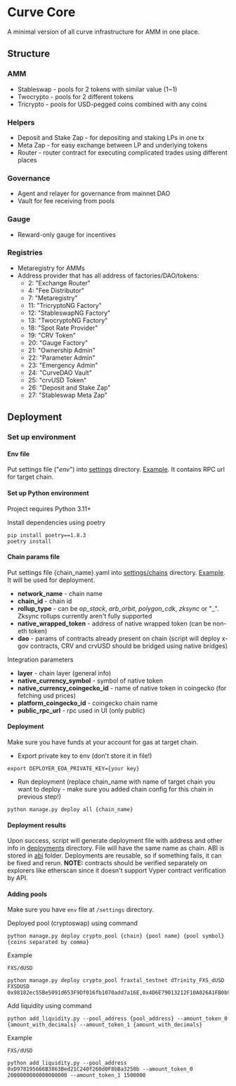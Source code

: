 # Curve Core

A minimal version of all curve infrastructure for AMM in one place.

## Structure

### AMM
- Stableswap - pools for 2 tokens with similar value (1~1)
- Twocrypto - pools for 2 different tokens
- Tricrypto - pools for USD-pegged coins combined with any coins

### Helpers
- Deposit and Stake Zap - for depositing and staking LPs in one tx
- Meta Zap - for easy exchange between LP and underlying tokens
- Router - router contract for executing complicated trades using different places


### Governance
- Agent and relayer for governance from mainnet DAO
- Vault for fee receiving from pools

### Gauge
- Reward-only gauge for incentives

### Registries
- Metaregistry for AMMs
- Address provider that has all address of factories/DAO/tokens:
    - 2: "Exchange Router"
    - 4: "Fee Distributor"
    - 7: "Metaregistry"
    - 11: "TricryptoNG Factory"
    - 12: "StableswapNG Factory"
    - 13: "TwocryptoNG Factory"
    - 18: "Spot Rate Provider"
    - 19: "CRV Token"
    - 20: "Gauge Factory"
    - 21: "Ownership Admin"
    - 22: "Parameter Admin"
    - 23: "Emergency Admin"
    - 24: "CurveDAO Vault"
    - 25: "crvUSD Token"
    - 26: "Deposit and Stake Zap"
    - 27: "Stableswap Meta Zap"

## Deployment

### Set up environment

#### Env file
Put settings file ("_env_") into [settings](/settings) directory.
[Example](/settings/env.example). It contains RPC url for target chain.

#### Set up Python environment

Project requires Python 3.11+

Install dependencies using poetry

```
pip install poetry==1.8.3
poetry install
```

#### Chain params file

Put settings file {chain_name}.yaml into [settings/chains](/settings/chains) directory.
[Example](/settings/chains/example.yaml). It will be used for deployment.

- **network_name** - chain name
- **chain_id** - chain id
- **rollup_type** - can be _op_stack_, _arb_orbit_, _polygon_cdk_, _zksync_ or "_". Zksync rollups currently aren't 
fully supported
- **native_wrapped_token** - address of native wrapped token (can be non-eth token)
- **dao** - params of contracts already present on chain (script will deploy x-gov contracts, CRV and crvUSD should 
be bridged using native bridges)

Integration parameters
- **layer** - chain layer (general info)
- **native_currency_symbol** - symbol of native token
- **native_currency_coingecko_id** - name of native token in coingecko (for fetching usd prices)
- **platform_coingecko_id** - coingecko chain name
- **public_rpc_url** - rpc used in UI (only public)

#### Deployment
Make sure you have funds at your account for gas at target chain.

- Export private key to env (don't store it in file!)
```
export DEPLOYER_EOA_PRIVATE_KEY={your key}
```
- Run deployment (replace chain_name with name of target chain you want to deploy - make sure you added chain config for
this chain in previous step!)
```
python manage.py deploy all {chain_name}
```

#### Deployment results
Upon success, script will generate deployment file with address and other info in [deployments](/deployments) directory.
File will have the same name as chain. ABI is stored in [abi](/abi) folder.
Deployments are reusable, so if something fails, it can be fixed and rerun.
**NOTE:** contracts should be verified separately on explorers like etherscan since it doesn't support Vyper contract 
verification by API.

#### Adding pools
Make sure you have `env` file at `/settings` directory.

Deployed pool (cryptoswap) using command
```
python manage.py deploy crypto_pool {chain} {pool name} {pool symbol} {coins separated by comma}
```

Example
```
FXS/dUSD

python manage.py deploy crypto_pool fraxtal_testnet dTrinity_FXS_dUSD FXSDUSD 0x98182ec55Be5091d653F9Df016fb1070add7a16E,0x4D6E79013212F10A026A1FB0b926C9Fd0432b96c
```

Add liquidity using command
```
python add_liquidity.py --pool_address {pool_address} --amount_token_0 {amount_with_decimals} --amount_token_1 {amount_with_decimals}
```

Example
```
FXS/dUSD

python add_liquidity.py --pool_address 0xD978195666B3863Bed21C240f260d0F8bBa3250b --amount_token_0 2000000000000000000 --amount_token_1 1500000
```